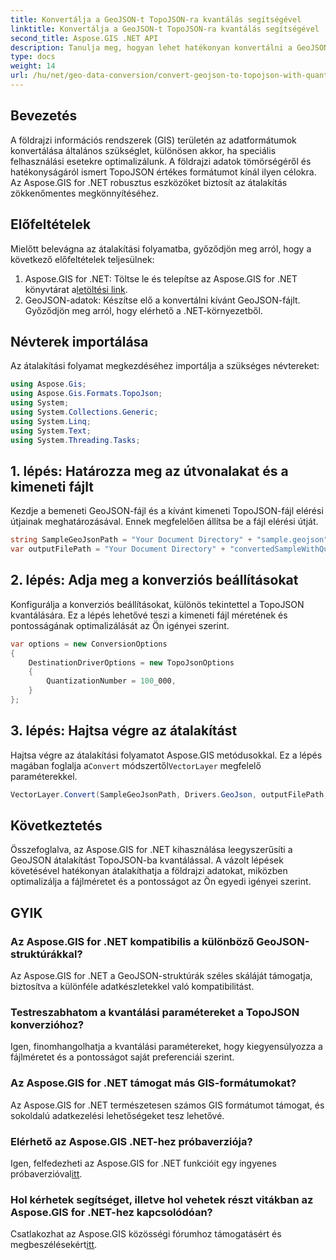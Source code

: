 ```yaml
---
title: Konvertálja a GeoJSON-t TopoJSON-ra kvantálás segítségével
linktitle: Konvertálja a GeoJSON-t TopoJSON-ra kvantálás segítségével
second_title: Aspose.GIS .NET API
description: Tanulja meg, hogyan lehet hatékonyan konvertálni a GeoJSON-t TopoJSON-ba kvantálás segítségével az Aspose.GIS for .NET használatával, optimalizálva a fájlméretet és a pontosságot.
type: docs
weight: 14
url: /hu/net/geo-data-conversion/convert-geojson-to-topojson-with-quantization/
---
```

## Bevezetés
A földrajzi információs rendszerek (GIS) területén az adatformátumok konvertálása általános szükséglet, különösen akkor, ha speciális felhasználási esetekre optimalizálunk. A földrajzi adatok tömörségéről és hatékonyságáról ismert TopoJSON értékes formátumot kínál ilyen célokra. Az Aspose.GIS for .NET robusztus eszközöket biztosít az átalakítás zökkenőmentes megkönnyítéséhez.
## Előfeltételek
Mielőtt belevágna az átalakítási folyamatba, győződjön meg arról, hogy a következő előfeltételek teljesülnek:
1.  Aspose.GIS for .NET: Töltse le és telepítse az Aspose.GIS for .NET könyvtárat a[letöltési link](https://releases.aspose.com/gis/net/).
2. GeoJSON-adatok: Készítse elő a konvertálni kívánt GeoJSON-fájlt. Győződjön meg arról, hogy elérhető a .NET-környezetből.

## Névterek importálása
Az átalakítási folyamat megkezdéséhez importálja a szükséges névtereket:
```csharp
using Aspose.Gis;
using Aspose.Gis.Formats.TopoJson;
using System;
using System.Collections.Generic;
using System.Linq;
using System.Text;
using System.Threading.Tasks;
```
## 1. lépés: Határozza meg az útvonalakat és a kimeneti fájlt
Kezdje a bemeneti GeoJSON-fájl és a kívánt kimeneti TopoJSON-fájl elérési útjainak meghatározásával. Ennek megfelelően állítsa be a fájl elérési útját.
```csharp
string SampleGeoJsonPath = "Your Document Directory" + "sample.geojson";
var outputFilePath = "Your Document Directory" + "convertedSampleWithQuantization_out.topojson";
```
## 2. lépés: Adja meg a konverziós beállításokat
Konfigurálja a konverziós beállításokat, különös tekintettel a TopoJSON kvantálására. Ez a lépés lehetővé teszi a kimeneti fájl méretének és pontosságának optimalizálását az Ön igényei szerint.
```csharp
var options = new ConversionOptions
{
    DestinationDriverOptions = new TopoJsonOptions
    {
        QuantizationNumber = 100_000,
    }
};
```
## 3. lépés: Hajtsa végre az átalakítást
 Hajtsa végre az átalakítási folyamatot Aspose.GIS metódusokkal. Ez a lépés magában foglalja a`Convert` módszertől`VectorLayer` megfelelő paraméterekkel.
```csharp
VectorLayer.Convert(SampleGeoJsonPath, Drivers.GeoJson, outputFilePath, Drivers.TopoJson, options);
```

## Következtetés
Összefoglalva, az Aspose.GIS for .NET kihasználása leegyszerűsíti a GeoJSON átalakítást TopoJSON-ba kvantálással. A vázolt lépések követésével hatékonyan átalakíthatja a földrajzi adatokat, miközben optimalizálja a fájlméretet és a pontosságot az Ön egyedi igényei szerint.
## GYIK
### Az Aspose.GIS for .NET kompatibilis a különböző GeoJSON-struktúrákkal?
Az Aspose.GIS for .NET a GeoJSON-struktúrák széles skáláját támogatja, biztosítva a különféle adatkészletekkel való kompatibilitást.
### Testreszabhatom a kvantálási paramétereket a TopoJSON konverzióhoz?
Igen, finomhangolhatja a kvantálási paramétereket, hogy kiegyensúlyozza a fájlméretet és a pontosságot saját preferenciái szerint.
### Az Aspose.GIS for .NET támogat más GIS-formátumokat?
Az Aspose.GIS for .NET természetesen számos GIS formátumot támogat, és sokoldalú adatkezelési lehetőségeket tesz lehetővé.
### Elérhető az Aspose.GIS .NET-hez próbaverziója?
 Igen, felfedezheti az Aspose.GIS for .NET funkcióit egy ingyenes próbaverzióval[itt](https://releases.aspose.com/).
### Hol kérhetek segítséget, illetve hol vehetek részt vitákban az Aspose.GIS for .NET-hez kapcsolódóan?
 Csatlakozhat az Aspose.GIS közösségi fórumhoz támogatásért és megbeszélésekért[itt](https://forum.aspose.com/c/gis/33).